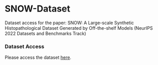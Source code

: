 # SNOW-Dataset
Dataset access for the paper: SNOW: A Large-scale Synthetic Histopathological Dataset Generated by Off-the-shelf Models (NeurIPS 2022 Datasets and Benchmarks Track)


### Dataset Access
Please access the dataset [here](https://drive.google.com/file/d/14vkvhcUFN4rUk3R_CGvRD8ofuhaKhwiM/view?usp=sharing). 
